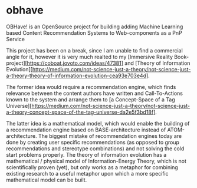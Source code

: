 # obhave
OBHave! is an OpenSource project for building adding Machine Learning based Content Recommendation Systems to Web-components as a PnP Service

This project has been on a break, since I am unable to find a commercial angle for it, however it is very much realted to my [Immersive Reality Book-project][https://coboat.jovoto.com/ideas/47381] and [Theory of Information Evolution][https://medium.com/not-science-just-a-theory/not-science-just-a-theory-theory-of-information-evolution-cea93e703e4d].

The former idea would require a recommendation engine, which finds relevance between the content authors have written and Call-To-Actions known to the system and arrange them to [a Concept-Space of a Tag Universe][https://medium.com/not-science-just-a-theory/not-science-just-a-theory-concept-space-of-the-tag-universe-da2e5f3bd18f].

The latter idea is a mathematical model, which would enable the building of a recommendation engine based on BASE-architecture instead of ATOM-architecture. The biggest mistake of recommendation engines today are done by creating user specific recommendations (as opposed to group recommendations and stereotype combinations) and not solving the cold start problems properly. The theory of information evolution has a mathematical / physical model of Information-Energy Theory, which is not scientifically proven (yet), but only works as a metaphor for combining existing research to a useful metaphor upon which a more specific mathematical model can be built.
